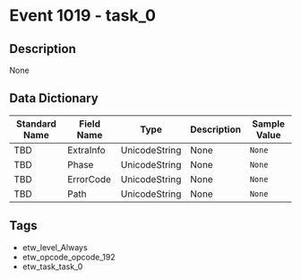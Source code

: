 # Event 1019 - task_0

## Description
None

## Data Dictionary
|Standard Name|Field Name|Type|Description|Sample Value|
|---|---|---|---|---|
|TBD|ExtraInfo|UnicodeString|None|`None`|
|TBD|Phase|UnicodeString|None|`None`|
|TBD|ErrorCode|UnicodeString|None|`None`|
|TBD|Path|UnicodeString|None|`None`|

## Tags
* etw_level_Always
* etw_opcode_opcode_192
* etw_task_task_0
